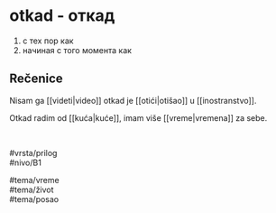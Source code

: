 # otkad - откaд

1. с тех пор как  
2. начиная с того момента как

## Rečenice

Nisam ga [[videti|video]] otkad je [[otići|otišao]] u [[inostranstvo]].

Otkad radim od [[kuća|kuće]], imam više [[vreme|vremena]] za sebe.

<br>

#vrsta/prilog  
#nivo/B1  

#tema/vreme  
#tema/život  
#tema/posao
